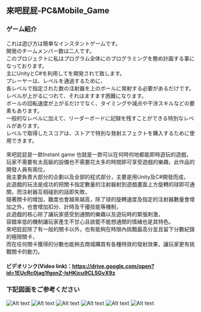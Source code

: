 ## 來吧屁屁-PC&Mobile_Game
### ゲーム紹介
これは遊び方は簡単なインスタントゲームです。<br>
開発のチームメンバー数は二人です。<br>
このプロジェクトに私はプログラム全体にのプログラミングを務め計画する事になっております。<br>
主にUnityとC#を利用してを開発されて致します。<br>
プレーヤーは、レベルを通過するために、<br>
各レベルで指定された数の注射器を上のボールに発射する必要があるだけです。<br>
レベルが上がるにつれて、それはますます困難になります。<br>
ボールの回転速度が上がるだけでなく、タイミングや減点や干渉スキルなどの要素もあります。<br>
一般的なレベルに加えて、リーダーボードに記録を残すことができる特別なレベルがあります。<br>
レベルで取得したスコアは、ストアで特別な発射エフェクトを購入するために使用できます。<br><br>
來吧屁屁是一款Instant game 也就是一款可以在何時何地都能即時遊玩的遊戲，<br>
玩家不需要有太高級的設備也不需要花太多的時間即可享受遊戲的樂趣，此作品的開發人員有兩位，<br>
我主要負責大部分的企劃以及全部的程式部分，主要是用Unity及C#開發而成，<br>
此遊戲的玩法是成功的把關卡指定數量的注射器射到遊戲畫面上方旋轉的球即可通關，而注射器互相碰到的話即失敗，<br>
隨著關卡的增加，難度也會越來越高，除了球的旋轉速度及指定的注射器數量會增加之外，也會增加扣分、計時及干擾技能等機制，<br>
此遊戲的核心除了讓玩家感受到通關的樂趣以及遊玩時的緊張刺激，<br>
容錯率低的機制讓玩家產生不甘心且欲罷不能想通關的情緒也是其特色。<br>
來吧屁屁除了有一般的關卡以外，也有能夠在時限內挑戰最高分並且留下分數紀錄的極限關卡，<br>
而在任何關卡獲得的分數也能夠去商城購買有各種特效的發射效果，讓玩家更有挑戰關卡的動力。<br>

#### ビデオリンク(Video link)：https://drive.google.com/open?id=1EUcRc0jag1fgonZ-IsHKicu9CLSGvX9z <br>
### 下記図面をご参考ください

![Alt text](https://imgur.com/aMA4XPF.jpg "Start Menu")
![Alt text](https://imgur.com/YZ9eQNy.jpg "Shop Scene")
![Alt text](https://imgur.com/xjasWbB.jpg "Level Scene")
![Alt text](https://imgur.com/XueiBCd.jpg "Game Scene")
![Alt text](https://imgur.com/9rYgvy4.jpg "Game Scene")
![Alt text](https://imgur.com/QdHbLsX.jpg "Staff List")
